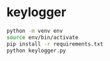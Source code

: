 # keylogger

```bash
python -m venv env
source env/bin/activate
pip install -r requirements.txt
python keylogger.py
```
